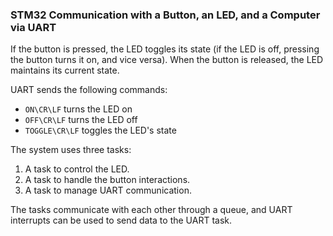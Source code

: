 ### STM32 Communication with a Button, an LED, and a Computer via UART

If the button is pressed, the LED toggles its state (if the LED is off, pressing the button turns it on, and vice versa). When the button is released, the LED maintains its current state.

UART sends the following commands:

- `ON\CR\LF` turns the LED on
- `OFF\CR\LF` turns the LED off
- `TOGGLE\CR\LF` toggles the LED's state

The system uses three tasks:

1. A task to control the LED.
2. A task to handle the button interactions.
3. A task to manage UART communication.

The tasks communicate with each other through a queue, and UART interrupts can be used to send data to the UART task.

